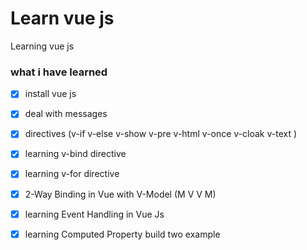 # Learn vue js 

Learning vue js 



### what i have learned

- [x] install vue js  
- [x] deal with messages
- [x] directives (v-if v-else v-show v-pre v-html v-once v-cloak v-text )
- [x] learning v-bind directive
- [x] learning v-for directive
- [x] 2-Way Binding in Vue with V-Model (M V V M)
- [x] learning Event Handling in Vue Js
- [x] learning Computed Property build two example









